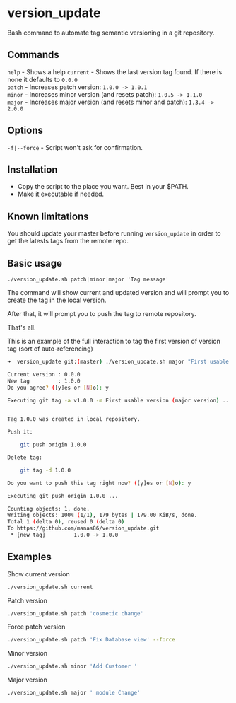 # version_update

Bash command to automate tag semantic versioning in a git repository.

## Commands

`help` - Shows a help
`current` - Shows the last version tag found. If there is none it defaults to `0.0.0`  
`patch` - Increases patch version: `1.0.0 -> 1.0.1`  
`minor` - Increases minor version (and resets patch): `1.0.5 -> 1.1.0`  
`major` - Increases major version (and resets minor and patch): `1.3.4 -> 2.0.0`  

## Options
`-f|--force` - Script won't ask for confirmation.

## Installation

* Copy the script to the place you want. Best in your $PATH.
* Make it executable if needed.


## Known limitations

You should update your master before running `version_update` in order to get the latests tags from the remote repo. 

## Basic usage

```
./version_update.sh patch|minor|major 'Tag message'
```

The command will show current and updated version and will prompt you to create the tag in the local version.

After that, it will prompt you to push the tag to remote repository.

That's all.

This is an example of the full interaction to tag the first version of version tag (sort of auto-referencing)

```bash
➜  version_update git:(master) ./version_update.sh major "First usable version"

Current version : 0.0.0
New tag         : 1.0.0
Do you agree? ([y]es or [N]o): y

Executing git tag -a v1.0.0 -m First usable version (major version) ...


Tag 1.0.0 was created in local repository.

Push it:

    git push origin 1.0.0

Delete tag:

    git tag -d 1.0.0

Do you want to push this tag right now? ([y]es or [N]o): y

Executing git push origin 1.0.0 ...

Counting objects: 1, done.
Writing objects: 100% (1/1), 179 bytes | 179.00 KiB/s, done.
Total 1 (delta 0), reused 0 (delta 0)
To https://github.com/manas86/version_update.git
 * [new tag]         1.0.0 -> 1.0.0
```

## Examples

Show current version

```bash
./version_update.sh current
```

Patch version

```bash
./version_update.sh patch 'cosmetic change'
```

Force patch version

```bash
./version_update.sh patch 'Fix Database view' --force
```

Minor version

```bash
./version_update.sh minor 'Add Customer '
```

Major version

```bash
./version_update.sh major ' module Change'
```

